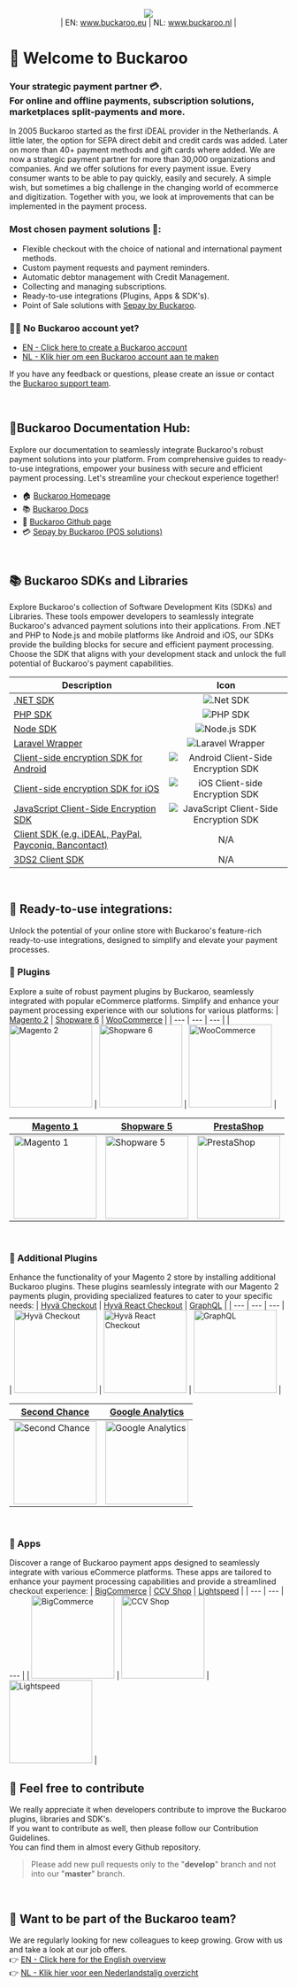 <p align="center">
  <img src="https://github.com/buckaroo-it/.github/assets/105488705/a24908cf-ff79-4878-bba5-57caab91c7c0" position="center"><br>
| EN: <a href="https://www.buckaroo.eu/">www.buckaroo.eu</a> | NL: <a href="https://www.buckaroo.nl/">www.buckaroo.nl</a> |
</p>

# 🎉 Welcome to Buckaroo
### Your strategic payment partner 💳.<br> For online and offline payments, subscription solutions, marketplaces split-payments and more.

In 2005 Buckaroo started as the first iDEAL provider in the Netherlands. A little later, the option for SEPA direct debit and credit cards was added. Later on more than 40+ payment methods and gift cards where added. We are now a strategic payment partner for more than 30,000 organizations and companies. And we offer solutions for every payment issue. Every consumer wants to be able to pay quickly, easily and securely. A simple wish, but sometimes a big challenge in the changing world of ecommerce and digitization. Together with you, we look at improvements that can be implemented in the payment process.

### Most chosen payment solutions 💸:
- Flexible checkout with the choice of national and international payment methods.
- Custom payment requests and payment reminders.
- Automatic debtor management with Credit Management.
- Collecting and managing subscriptions.
- Ready-to-use integrations (Plugins, Apps & SDK's).
- Point of Sale solutions with [Sepay by Buckaroo](https://www.sepay.nl).

### 👩‍💻 No Buckaroo account yet?
- [EN - Click here to create a Buckaroo account](https://www.buckaroo.eu/start)<br>
- [NL - Klik hier om een Buckaroo account aan te maken](https://www.buckaroo.nl/start)<br>

If you have any feedback or questions, please create an issue or contact the [Buckaroo support team](mailto:support@buckaroo.nl).

<br>

## 📃Buckaroo Documentation Hub:
Explore our documentation to seamlessly integrate Buckaroo's robust payment solutions into your platform.
From comprehensive guides to ready-to-use integrations, empower your business with secure and efficient payment processing.
Let's streamline your checkout experience together!
- 🏠 [Buckaroo Homepage](https://buckaroo.eu)
- 📚 [Buckaroo Docs](https://docs.buckaroo.io)
- 🧪 [Buckaroo Github page](https://github.com/buckaroo-it)
- 💳 [Sepay by Buckaroo (POS solutions)](https://www.sepay.nl)

<br>

## 📚 Buckaroo SDKs and Libraries
Explore Buckaroo's collection of Software Development Kits (SDKs) and Libraries.
These tools empower developers to seamlessly integrate Buckaroo's advanced payment solutions into their applications.
From .NET and PHP to Node.js and mobile platforms like Android and iOS, our SDKs provide the building blocks for secure and efficient payment processing.
Choose the SDK that aligns with your development stack and unlock the full potential of Buckaroo's payment capabilities.

| Description | Icon |
|----------|:-------------:|
|[.NET SDK](https://docs.buckaroo.io/docs/net-sdk)|![.Net SDK](https://img.shields.io/badge/.NET-5C2D91?style=Flat&logo=.net&logoColor=white)|
|[PHP SDK](https://docs.buckaroo.io/docs/php-sdk)|![PHP SDK](https://img.shields.io/badge/php-%23777BB4.svg?style=Flat&logo=php&logoColor=white)|
|[Node SDK](https://docs.buckaroo.io/docs/node-sdk)|![Node.js SDK](https://img.shields.io/badge/Node.js-%23323330.svg?style=Flat&logo=node.js&logoColor=%23F7DF1E)|
|[Laravel Wrapper](https://github.com/buckaroo-it/BuckarooWrapper_Laravel)|![Laravel Wrapper](https://img.shields.io/badge/Laravel-%23323330.svg?style=Flat&logo=laravel&logoColor=red)|
|[Client-side encryption SDK for Android](https://docs.buckaroo.io/docs/android-client-side-encryption-sdk)|![Android Client-Side Encryption SDK](https://img.shields.io/badge/Android-3DDC84?style=Flat&logo=android&logoColor=white)|
|[Client-side encryption SDK for iOS](https://docs.buckaroo.io/docs/ios-client-side-encryption-sdk)|![iOS Client-side Encryption SDK](https://img.shields.io/badge/iOS-000000?style=Flat&logo=ios&logoColor=white)|
|[JavaScript Client-Side Encryption SDK](https://docs.buckaroo.io/docs/js-client-side-encryption-sdk)|![JavaScript Client-Side Encryption SDK](https://img.shields.io/badge/javascript-%23323330.svg?style=Flat&logo=javascript&logoColor=%23F7DF1E)|
|[Client SDK (e.g. iDEAL, PayPal, Payconiq, Bancontact)](https://docs.buckaroo.io/docs/client-sdk)|N/A|
|[3DS2 Client SDK](https://docs.buckaroo.io/docs/3ds2-client-sdk)|N/A|

<br>

## 🚀 Ready-to-use integrations:
Unlock the potential of your online store with Buckaroo's feature-rich ready-to-use integrations, designed to simplify and elevate your payment processes.

  
### :electric_plug: Plugins

Explore a suite of robust payment plugins by Buckaroo, seamlessly integrated with popular eCommerce platforms.
Simplify and enhance your payment processing experience with our solutions for various platforms:
| [Magento 2](https://github.com/buckaroo-it/Magento2) | [Shopware 6](https://github.com/buckaroo-it/Shopware_6) | [WooCommerce](https://nl.wordpress.org/plugins/wc-buckaroo-bpe-gateway/) |
| --- | --- | --- |
| <a href="https://github.com/buckaroo-it/Magento2" target="_blank"><img src="https://www.buckaroo.nl/media/3473/magento2_icon.png" alt="Magento 2" width="150"></a> | <a href="https://github.com/buckaroo-it/Shopware_6" target="_blank"><img src="https://www.buckaroo.nl/media/3476/shopware6_icon.png" alt="Shopware 6" width="150"></a> | <a href="https://nl.wordpress.org/plugins/wc-buckaroo-bpe-gateway/" target="_blank"><img src="https://www.buckaroo.nl/media/3477/woocommerce_icon.png" alt="WooCommerce" width="150"></a> |

| [Magento 1](https://github.com/buckaroo-it/Magento) | [Shopware 5](https://github.com/buckaroo-it/Shopware_5) | [PrestaShop](https://github.com/buckaroo-it/PrestaShop) |
| --- | --- | --- |
| <a href="https://github.com/buckaroo-it/Magento" target="_blank"><img src="https://www.buckaroo.nl/media/3472/magento1_icon.png" alt="Magento 1" width="150"></a> | <a href="https://github.com/buckaroo-it/Shopware_5" target="_blank"><img src="https://www.buckaroo.nl/media/3475/shopware5_icon.png" alt="Shopware 5" width="150"></a> | <a href="https://github.com/buckaroo-it/PrestaShop" target="_blank"><img src="https://www.buckaroo.nl/media/3474/prestashop_icon.png" alt="PrestaShop" width="150"></a> |
<br>

### :abacus: Additional Plugins

Enhance the functionality of your Magento 2 store by installing additional Buckaroo plugins.
These plugins seamlessly integrate with our Magento 2 payments plugin, providing specialized features to cater to your specific needs:
| [Hyvä Checkout](https://github.com/buckaroo-it/Magento2_Hyva_Checkout) | [Hyvä React Checkout](https://github.com/buckaroo-it/Magento2_Hyva) | [GraphQL](https://github.com/buckaroo-it/Magento2_GraphQL) |
| --- | --- | --- |
| <a href="https://github.com/buckaroo-it/Magento2_Hyva_Checkout" target="_blank"><img src="https://www.buckaroo.nl/media/2cwfej1a/magento2_hyvacheckout_icon.png" alt="Hyvä Checkout" width="150"></a> | <a href="https://github.com/buckaroo-it/Magento2_Hyva" target="_blank"><img src="https://www.buckaroo.nl/media/cnxajnxp/magento2_hyvareactcheckout_icon.png" alt="Hyvä React Checkout" width="150"></a> | <a href="https://github.com/buckaroo-it/Magento2_GraphQL" target="_blank"><img src="https://www.buckaroo.nl/media/g1lbrcoe/magento2_graphql_icon.png" alt="GraphQL" width="150"></a> |

| [Second Chance](https://github.com/buckaroo-it/Magento2_SecondChance) | [Google Analytics](https://github.com/buckaroo-it/Magento2_Analytics) |
| --- | --- |
| <a href="https://github.com/buckaroo-it/Magento2_SecondChance" target="_blank"><img src="https://www.buckaroo.nl/media/pamb54ho/magento2_secondchance_icon.png" alt="Second Chance" width="150"></a> | <a href="https://github.com/buckaroo-it/Magento2_Analytics" target="_blank"><img src="https://www.buckaroo.nl/media/ed1npm2b/magento2_googleanalytics_icon.png" alt="Google Analytics" width="150"></a> |
<br>

### :iphone: Apps

Discover a range of Buckaroo payment apps designed to seamlessly integrate with various eCommerce platforms.
These apps are tailored to enhance your payment processing capabilities and provide a streamlined checkout experience:
| [BigCommerce](https://www.bigcommerce.com/apps/buckaroo-payments/) | [CCV Shop](https://docs.buckaroo.io/docs/ccv-shop) | [Lightspeed](https://www.lightspeedhq.nl/ecommerce/store/apps/buckaroo-payments/) |
| --- | --- | --- |
| <a href="https://www.bigcommerce.com/apps/buckaroo-payments/" target="_blank"><img src="https://www.buckaroo.nl/media/niypwv3q/bigcommerce_icon.png" alt="BigCommerce" width="150"></a> | <a href="https://docs.buckaroo.io/docs/ccv-shop" target="_blank"><img src="https://www.buckaroo.nl/media/yixbz0su/ccvshop_icon.png" alt="CCV Shop" width="150"></a> | <a href="https://www.lightspeedhq.nl/ecommerce/store/apps/buckaroo-payments/" target="_blank"><img src="https://www.buckaroo.nl/media/ytdjd1zs/lightspeed_icon.png" alt="Lightspeed" width="150"></a> |
<br>

## 📜 Feel free to contribute
We really appreciate it when developers contribute to improve the Buckaroo plugins, libraries and SDK's.<br>
If you want to contribute as well, then please follow our Contribution Guidelines.<br>
You can find them in almost every Github repository.

> Please add new pull requests only to the "**develop**" branch and not into our "**master**" branch.<br>
  
<br>

## 💼 Want to be part of the Buckaroo team?
We are regularly looking for new colleagues to keep growing. Grow with us and take a look at our job offers.<br>
:point_right: [EN - Click here for the English overview](https://www.buckaroo.eu/about-us/vacancies)<br>
:point_right: [NL - Klik hier voor een Nederlandstalig overzicht](https://www.buckaroo.nl/over-ons/vacatures)<br>
